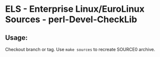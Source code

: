 # ELS - Enterprise Linux/EuroLinux Sources - perl-Devel-CheckLib
 
## Usage:
  Checkout branch or tag. Use `make sources` to recreate  SOURCE0 archive.
